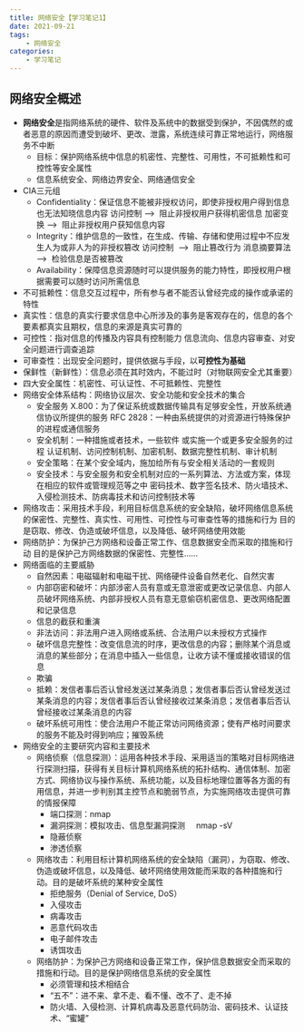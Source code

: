 ```yaml
---
title: 网络安全【学习笔记1】
date: 2021-09-21
tags:  
    - 网络安全
categories: 
    - 学习笔记
---
```

## 网络安全概述

-   **网络安全**是指网络系统的硬件、软件及系统中的数据受到保护，不因偶然的或者恶意的原因而遭受到破坏、更改、泄露，系统连续可靠正常地运行，网络服务不中断
    -   目标：保护网络系统中信息的机密性、完整性、可用性，不可抵赖性和可控性等安全属性
    -   信息系统安全、网络边界安全、网络通信安全
-   CIA三元组
    -   Confidentiality：保证信息不能被非授权访问，即使非授权用户得到信息也无法知晓信息内容 访问控制 -->  阻止非授权用户获得机密信息 加密变换 -->  阻止非授权用户获知信息内容
    -   Integrity：维护信息的一致性，在生成、传输、存储和使用过程中不应发生人为或非人为的非授权篡改 访问控制  -->  阻止篡改行为 消息摘要算法  -->  检验信息是否被篡改
    -   Availability：保障信息资源随时可以提供服务的能力特性，即授权用户根据需要可以随时访问所需信息
-   不可抵赖性：信息交互过程中，所有参与者不能否认曾经完成的操作或承诺的特性
-   真实性：信息的真实行要求信息中心所涉及的事务是客观存在的，信息的各个要素都真实且期权，信息的来源是真实可靠的
-   可控性：指对信息的传播及内容具有控制能力 信息流向、信息内容审查、对安全问题进行调查追踪
-   可审查性：出现安全问题时，提供依据与手段，以**可控性为基础**
-   保鲜性（新鲜性）：信息必须在其时效内，不能过时（对物联网安全尤其重要）
-   四大安全属性：机密性、可认证性、不可抵赖性、完整性
-   网络安全体系结构：网络协议层次、安全功能和安全技术的集合
    -   安全服务 X.800：为了保证系统或数据传输具有足够安全性，开放系统通信协议所提供的服务 RFC 2828：一种由系统提供的对资源进行特殊保护的进程或通信服务
    -   安全机制：一种措施或者技术，一些软件 或实施一个或更多安全服务的过程 认证机制、访问控制机制、加密机制、数据完整性机制、审计机制
    -   安全策略：在某个安全域内，施加给所有与安全相关活动的一套规则
    -   安全技术：与安全服务和安全机制对应的一系列算法、方法或方案，体现在相应的软件或管理规范等之中 密码技术、数字签名技术、防火墙技术、入侵检测技术、防病毒技术和访问控制技术等
-   网络攻击：采用技术手段，利用目标信息系统的安全缺陷，破坏网络信息系统的保密性、完整性、真实性、可用性、可控性与可审查性等的措施和行为 目的是窃取、修改、伪造或破坏信息，以及降低、破坏网络使用效能
-   网络防护：为保护己方网络和设备正常工作、信息数据安全而采取的措施和行动 目的是保护己方网络数据的保密性、完整性......
-   网络面临的主要威胁
    -   自然因素：电磁辐射和电磁干扰、网络硬件设备自然老化、自然灾害
    -   内部窃密和破坏：内部涉密人员有意或无意泄密或更改记录信息、内部人员破坏网络系统、内部非授权人员有意无意偷窃机密信息、更改网络配置和记录信息
    -   信息的截获和重演
    -   非法访问：非法用户进入网络或系统、合法用户以未授权方式操作
    -   破坏信息完整性：改变信息流的时序，更改信息的内容；删除某个消息或消息的某些部分；在消息中插入一些信息，让收方读不懂或接收错误的信息
    -   欺骗
    -   抵赖：发信者事后否认曾经发送过某条消息；发信者事后否认曾经发送过某条消息的内容；发信者事后否认曾经接收过某条消息；发信者事后否认曾经接收过某条消息的内容
    -   破坏系统可用性：使合法用户不能正常访问网络资源；使有严格时间要求的服务不能及时得到响应；摧毁系统
-   网络安全的主要研究内容和主要技术
    -   网络侦察（信息探测）：运用各种技术手段、采用适当的策略对目标网络进行探测扫描，获得有关目标计算机网络系统的拓扑结构、通信体制、加密方式、网络协议与操作系统、系统功能，以及目标地理位置等各方面的有用信息，并进一步判别其主控节点和脆弱节点，为实施网络攻击提供可靠的情报保障
        -   端口探测：nmap
        -   漏洞探测：模拟攻击、信息型漏洞探测     nmap -sV
        -   隐蔽侦察
        -   渗透侦察
    -   网络攻击：利用目标计算机网络系统的安全缺陷（漏洞），为窃取、修改、伪造或破坏信息，以及降低、破坏网络使用效能而采取的各种措施和行动。目的是破坏系统的某种安全属性
        -   拒绝服务（Denial of Service, DoS）
        -   入侵攻击
        -   病毒攻击
        -   恶意代码攻击
        -   电子邮件攻击
        -   诱饵攻击
    -   网络防护：为保护己方网络和设备正常工作，保护信息数据安全而采取的措施和行动。目的是保护网络信息系统的安全属性
        -   必须管理和技术相结合
        -   “五不”：进不来、拿不走、看不懂、改不了、走不掉
        -   防火墙、入侵检测、计算机病毒及恶意代码防治、密码技术、认证技术、“蜜罐”